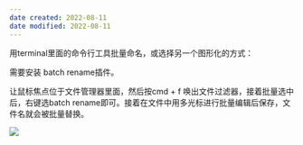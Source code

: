 ```yaml
---
date created: 2022-08-11
date modified: 2022-08-11
---
```


用terminal里面的命令行工具批量命名，或选择另一个图形化的方式：

需要安装 batch rename插件。

让鼠标焦点位于文件管理器里面，然后按cmd + f 唤出文件过滤器，接着批量选中后，右键选batch rename即可。接着在文件中用多光标进行批量编辑后保存，文件名就会被批量替换。

![](https://img.oldwinter.top/vscode%20文件批量重命名_image_1.png)
